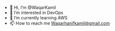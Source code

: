- 👋 Hi, I’m @WaqarKamil
- 👀 I’m interested in DevOps
- 🌱 I’m currently learning AWS
- 📫 How to reach me Waqarhanifkamil@gmail.com

<!---
WaqarKamil/WaqarKamil is a ✨ special ✨ repository because its `README.md` (this file) appears on your GitHub profile.
You can click the Preview link to take a look at your changes.
--->
